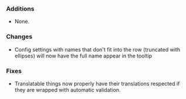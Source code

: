 ### Additions
* None.

### Changes
* Config settings with names that don't fit into the row (truncated with ellipses) will now have the full name appear in the tooltip

### Fixes
* Translatable things now properly have their translations respected if they are wrapped with automatic validation.